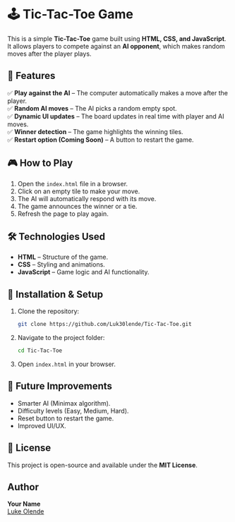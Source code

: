 # 🕹️ Tic-Tac-Toe Game

This is a simple **Tic-Tac-Toe** game built using **HTML, CSS, and JavaScript**. It allows players to compete against an **AI opponent**, which makes random moves after the player plays.

## 🚀 Features

✅ **Play against the AI** – The computer automatically makes a move after the player.  
✅ **Random AI moves** – The AI picks a random empty spot.  
✅ **Dynamic UI updates** – The board updates in real time with player and AI moves.  
✅ **Winner detection** – The game highlights the winning tiles.  
✅ **Restart option (Coming Soon)** – A button to restart the game.

## 🎮 How to Play

1. Open the `index.html` file in a browser.
2. Click on an empty tile to make your move.
3. The AI will automatically respond with its move.
4. The game announces the winner or a tie.
5. Refresh the page to play again.

## 🛠️ Technologies Used

- **HTML** – Structure of the game.
- **CSS** – Styling and animations.
- **JavaScript** – Game logic and AI functionality.

## 🔧 Installation & Setup

1. Clone the repository:
   ```bash
   git clone https://github.com/Luk30lende/Tic-Tac-Toe.git
   ```
2. Navigate to the project folder:
   ```bash
   cd Tic-Tac-Toe
   ```
3. Open `index.html` in your browser.

## 🤖 Future Improvements

- Smarter AI (Minimax algorithm).
- Difficulty levels (Easy, Medium, Hard).
- Reset button to restart the game.
- Improved UI/UX.

<!-- ## 📷 Screenshots

_Add screenshots of your game here._ -->

## 📜 License

This project is open-source and available under the **MIT License**.

## Author

**Your Name**  
[Luke Olende](https://github.com/Luk30lende)
